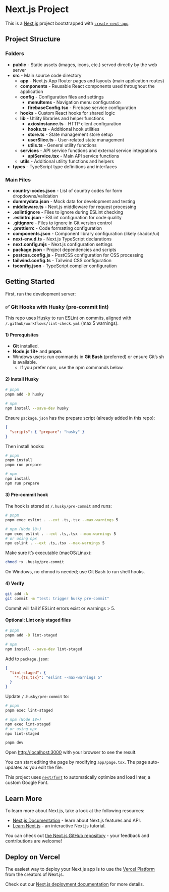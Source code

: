 # Next.js Project

This is a [Next.js](https://nextjs.org/) project bootstrapped with [`create-next-app`](https://github.com/vercel/next.js/tree/canary/packages/create-next-app).

## Project Structure

### Folders

- **public** - Static assets (images, icons, etc.) served directly by the web server
- **src** - Main source code directory
  - **app** - Next.js App Router pages and layouts (main application routes)
  - **components** - Reusable React components used throughout the application
  - **config** - Configuration files and settings
    - **menuItems** - Navigation menu configuration
    - **firebaseConfig.tsx** - Firebase service configuration
  - **hooks** - Custom React hooks for shared logic
  - **lib** - Utility libraries and helper functions
    - **axiosinstance.ts** - HTTP client configuration
    - **hooks.ts** - Additional hook utilities
    - **store.ts** - State management store setup
    - **userSlice.ts** - User-related state management
    - **utils.ts** - General utility functions
  - **services** - API service functions and external service integrations
    - **apiService.tsx** - Main API service functions
  - **utils** - Additional utility functions and helpers
- **types** - TypeScript type definitions and interfaces

### Main Files

- **country-codes.json** - List of country codes for form dropdowns/validation
- **dummydata.json** - Mock data for development and testing
- **middleware.ts** - Next.js middleware for request processing
- **.eslintignore** - Files to ignore during ESLint checking
- **.eslintrc.json** - ESLint configuration for code quality
- **.gitignore** - Files to ignore in Git version control
- **.prettierrc** - Code formatting configuration
- **components.json** - Component library configuration (likely shadcn/ui)
- **next-env.d.ts** - Next.js TypeScript declarations
- **next.config.mjs** - Next.js configuration settings
- **package.json** - Project dependencies and scripts
- **postcss.config.js** - PostCSS configuration for CSS processing
- **tailwind.config.ts** - Tailwind CSS configuration
- **tsconfig.json** - TypeScript compiler configuration

## Getting Started

First, run the development server:

### ✅ Git Hooks with Husky (pre-commit lint)

This repo uses [Husky](https://typicode.github.io/husky) to run ESLint on commits, aligned with `/.github/workflows/lint-check.yml` (max 5 warnings).

#### 1) Prerequisites
- **Git** installed.
- **Node.js 18+** and **pnpm**.
- Windows users: run commands in **Git Bash** (preferred) or ensure Git’s sh is available.
  - If you prefer npm, use the npm commands below.

#### 2) Install Husky
```bash
# pnpm
pnpm add -D husky

# npm
npm install --save-dev husky
```

Ensure `package.json` has the prepare script (already added in this repo):
```json
{
  "scripts": { "prepare": "husky" }
}
```

Then install hooks:
```bash
# pnpm
pnpm install
pnpm run prepare

# npm
npm install
npm run prepare
```

#### 3) Pre-commit hook
The hook is stored at `/.husky/pre-commit` and runs:
```sh
# pnpm
pnpm exec eslint . --ext .ts,.tsx --max-warnings 5

# npm (Node 18+)
npm exec eslint . --ext .ts,.tsx --max-warnings 5
# or using npx
npx eslint . --ext .ts,.tsx --max-warnings 5
```

Make sure it’s executable (macOS/Linux):
```bash
chmod +x .husky/pre-commit
```
On Windows, no chmod is needed; use Git Bash to run shell hooks.

#### 4) Verify
```bash
git add -A
git commit -m "test: trigger husky pre-commit"
```
Commit will fail if ESLint errors exist or warnings > 5.

#### Optional: Lint only staged files
```bash
# pnpm
pnpm add -D lint-staged

# npm
npm install --save-dev lint-staged
```
Add to `package.json`:
```json
{
  "lint-staged": {
    "*.{ts,tsx}": "eslint --max-warnings 5"
  }
}
```
Update `/.husky/pre-commit` to:
```sh
# pnpm
pnpm exec lint-staged

# npm (Node 18+)
npm exec lint-staged
# or using npx
npx lint-staged
```

```bash
pnpm dev
```

Open [http://localhost:3000](http://localhost:3000) with your browser to see the result.

You can start editing the page by modifying `app/page.tsx`. The page auto-updates as you edit the file.

This project uses [`next/font`](https://nextjs.org/docs/basic-features/font-optimization) to automatically optimize and load Inter, a custom Google Font.

## Learn More

To learn more about Next.js, take a look at the following resources:

- [Next.js Documentation](https://nextjs.org/docs) - learn about Next.js features and API.
- [Learn Next.js](https://nextjs.org/learn) - an interactive Next.js tutorial.

You can check out [the Next.js GitHub repository](https://github.com/vercel/next.js/) - your feedback and contributions are welcome!

## Deploy on Vercel

The easiest way to deploy your Next.js app is to use the [Vercel Platform](https://vercel.com/new?utm_medium=default-template&filter=next.js&utm_source=create-next-app&utm_campaign=create-next-app-readme) from the creators of Next.js.

Check out our [Next.js deployment documentation](https://nextjs.org/docs/deployment) for more details.
